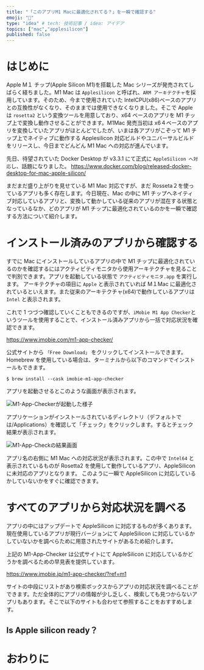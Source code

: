 ```yaml
---
title: "「このアプリM1 Macに最適化されてる？」を一瞬で確認する"
emoji: "🌱"
type: "idea" # tech: 技術記事 / idea: アイデア
topics: ["mac","applesilicon"]
published: false
---
```


# はじめに

Apple M１ チップ(Apple Silicon M1)を搭載した Mac シリーズが発売されてしばらく経ちました。M1 Mac は `Applesilicon` と呼ばれ、`ARM アーキテクチャ`を採用しています。そのため、今まで使用されていた IntelCPU(x86)ベースのアプリとの互換性がなくなり、そのままでは使用できなくなりました。そこで Apple は `rosetta2` という変換ツールを用意しており、x64 ベースのアプリを M1 チップ上で変換し動作させることができます。M1Mac 発売当初は x6４ベースのアプリを変換していたアプリがほとんどでしたが、いまは各アプリがこぞって M1 チップ上でネイティブに動作する Applesilicon 対応ビルドやユニバーサルビルドをリリースし、今日までどんどん M1 Mac への対応が進んでいます。

先日、待望されていた Docker Desktop が v3.3.1 にて正式に `AppleSilicon へ対応`し、話題になりました。
https://www.docker.com/blog/released-docker-desktop-for-mac-apple-silicon/

まだまだ盛り上がりを見せている M1 Mac 対応ですが、まだ Rosseta２を使っているアプリも多く存在します。今日現在、Mac の中に M1 チップへネイティブ対応しているアプリと、変換して動かしている従来のアプリが混在する状態となっているなか、どのアプリが M1 チップに最適化されているのかを一瞬で確認する方法について紹介します。

# インストール済みのアプリから確認する

すでに Mac にインストールしているアプリの中で M1 チップに最適化されているのかを確認するにはアクティビティモニタから使用アーキテクチャを見ることで判別できます。アプリを起動している状態で `アクティビティモニタ.app` を実行します。
アーキテクチャの項目に `Apple` と表示されていれば M１Mac に最適化されているといえます。また従来のアーキテクチャ(x64)で動作しているアプリは `Intel` と表示されます。

これで 1 つづつ確認していくこともできるのですが、`iMobie M1 App Checker`というツールを使用することで、インストール済みアプリから一括で対応状況を確認できます。

https://www.imobie.com/m1-app-checker/

公式サイトから `「Free Download」` をクリックしてインストールできます。Homebrew を使用している場合は、ターミナルから以下のコマンドでインストールもできます。

```shell:Terminal
$ brew install --cask imobie-m1-app-checker
```

アプリを起動させるとこのような画面が表示されます。

![M1-App-Checkerが起動した様子](https://storage.googleapis.com/zenn-user-upload/0si9fjy3uizcqutzipl5u9wqmgs2)

アプリケーションがインストールされているディレクトリ（デフォルトでは/Applications）を確認して「チェック」をクリックします。するとチェック結果が表示されます。

![M1-App-Checkの結果画面](https://storage.googleapis.com/zenn-user-upload/myi4j4psazwex1sm3qdo6384ufmz)

アプリ名の右側に M1 Mac への対応状況が表示されます。この中で `Intel64` と表示されているものが Rosetta2 を使用して動作しているアプリ、AppleSilicon に未対応のアプリとなります。 このように一瞬で AppleSilicon に対応しているかしていないかをすぐに確認できます。

# すべてのアプリから対応状況を調べる

アプリの中にはアップデートで AppleSilicon に対応するものが多くあります。現在使用しているアプリが現行バージョンにて AppleSilicon に対応しているかしていないかを調べらために用意されたサイトがあるため紹介します。

上記の M1-App-Checker は公式サイトにて AppleSilicon に対応しているかどうかを調べるための早見表を提供しています。

https://www.imobie.jp/m1-app-checker/?ref=m1

サイトの中段にリストがあり検索ボックスからアプリの対応状況を調べることができます。ただ全体的にアプリの情報が少し乏しく、検索しても見つからないアプリもあります。そこで以下のサイトも合わせて参照することをおすすめします。

## Is Apple silicon ready？





# おわりに